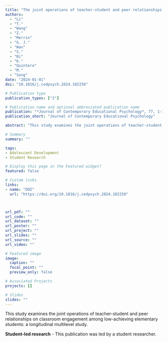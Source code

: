 ```yaml
---
title: "The joint operations of teacher-student and peer relationships on classroom engagement among low-achieving elementary students: A longitudinal multilevel study (Student-led research)"
authors:
  - "Li"
  - "T."
  - "Wang"
  - "Z."
  - "Merrin"
  - "G. J."
  - "Wan"
  - "S."
  - "Bi"
  - "K."
  - "Quintero"
  - "M."
  - "Song"
date: "2024-01-01"
doi: "10.1016/j.cedpsych.2024.102258"

# Publication type
publication_types: ["2"]

# Publication name and optional abbreviated publication name
publication: "*Journal of Contemporary Educational Psychology*, 77, 1-14"
publication_short: "Journal of Contemporary Educational Psychology"

abstract: "This study examines the joint operations of teacher-student and peer relationships on classroom engagement among low-achieving elementary students: a longitudinal multilevel study."

# Summary
summary: ""

tags:
- Adolescent Development
- Student Research

# Display this page in the Featured widget?
featured: false

# Custom links
links:
- name: "DOI"
  url: "https://doi.org/10.1016/j.cedpsych.2024.102258"



url_pdf: ""
url_code: ""
url_dataset: ""
url_poster: ""
url_project: ""
url_slides: ""
url_source: ""
url_video: ""

# Featured image
image:
  caption: ""
  focal_point: ""
  preview_only: false

# Associated Projects
projects: []

# Slides
slides: ""
---
```


This study examines the joint operations of teacher-student and peer relationships on classroom engagement among low-achieving elementary students: a longitudinal multilevel study.

**Student-led research** - This publication was led by a student researcher.
